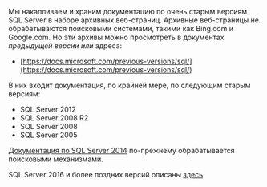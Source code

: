 
Мы накапливаем и храним документацию по очень старым версиям SQL Server в наборе архивных веб-страниц. Архивные веб-страницы не обрабатываются поисковыми системами, такими как Bing.com и Google.com. Но эти архивы можно просмотреть в документах _предыдущей версии или_ адреса:

- [https://docs.microsoft.com/previous-versions/sql/](https://docs.microsoft.com/previous-versions/sql/)

В них входит документация, по крайней мере, по следующим старым версиям:

- SQL Server 2012
- SQL Server 2008 R2
- SQL Server 2008
- SQL Server 2005

[Документация по SQL Server 2014](https://docs.microsoft.com/sql/2014-toc/index?view=sql-server-2014) по-прежнему обрабатывается поисковыми механизмами.

SQL Server 2016 и более поздних версий описаны [здесь](https://docs.microsoft.com/sql/sql-server/index).

